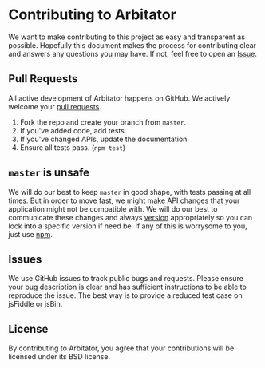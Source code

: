 # Contributing to Arbitator

We want to make contributing to this project as easy and transparent as
possible. Hopefully this document makes the process for contributing clear and
answers any questions you may have. If not, feel free to open an [Issue](https://github.com/srijs/arbitator/issues).

## Pull Requests

All active development of Arbitator happens on GitHub. We actively welcome
your [pull requests](https://help.github.com/articles/creating-a-pull-request).

 1. Fork the repo and create your branch from `master`.
 2. If you've added code, add tests.
 3. If you've changed APIs, update the documentation.
 4. Ensure all tests pass. (`npm test`)

## `master` is unsafe

We will do our best to keep `master` in good shape, with tests passing at all
times. But in order to move fast, we might make API changes that your
application might not be compatible with. We will do our best to communicate
these changes and always [version](http://semver.org/) appropriately so you can
lock into a specific version if need be. If any of this is worrysome to you,
just use [npm](https://www.npmjs.org/package/arbitator).

## Issues

We use GitHub issues to track public bugs and requests. Please ensure your bug
description is clear and has sufficient instructions to be able to reproduce the
issue. The best way is to provide a reduced test case on jsFiddle or jsBin.

## License

By contributing to Arbitator, you agree that your contributions will be
licensed under its BSD license.
